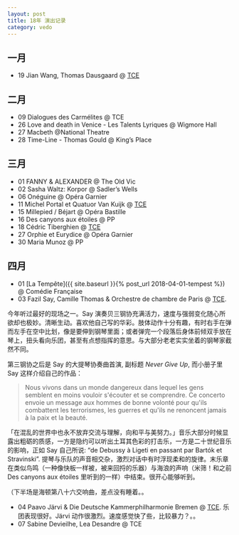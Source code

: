 ```yaml
---
layout: post
title: 18年 演出记录
category: vedo
---
```

## 一月
* 19 Jian Wang, Thomas Dausgaard @ [TCE](http://www.theatrechampselysees.fr/saison/orchestre/orchestres-associes/orchestre-de-chambre-de-paris-7)

## 二月
* 09 Dialogues des Carmélites @ TCE
* 26 Love and death in Venice - Les Talents Lyriques @ Wigmore Hall
* 27 Macbeth @National Theatre
* 28 Time-Line - Thomas Gould @ King’s Place

## 三月
* 01 FANNY & ALEXANDER @ The Old Vic
* 02 Sasha Waltz: Korpor @ Sadler’s Wells
* 06 Onéguine @ Opéra Garnier
* 11 Michel Portal et Quatuor Van Kuijk @ [TCE](http://www.theatrechampselysees.fr/saison/recital/concerts-dimanche-matin/m-portal-quatuor-van-kuijk)
* 15 Millepied / Béjart @ Opéra Bastille
* 16 Des canyons aux étoiles @ PP
* 18 Cédric Tiberghien @ [TCE](http://www.theatrechampselysees.fr/saison/recital/concerts-dimanche-matin/cedric-tiberghien)
* 27 Orphie et Eurydice @ Opéra Garnier
* 30 Maria Munoz @ PP

## 四月
* 01 [La Tempête]({{ site.baseurl }}{% post_url 2018-04-01-tempest %}) @ Comédie Française
* 03 Fazil Say, Camille Thomas & Orchestre de chambre de Paris @ [TCE](http://www.theatrechampselysees.fr/saison/orchestre/orchestres-associes/orchestre-de-chambre-de-paris-12). 

今年听过最好的现场之一。Say 演奏贝三钢协充满活力，速度与强弱变化随心所欲却也极妙。清晰生动。喜欢他自己写的华彩。肢体动作十分有趣，有时右手在弹而左手在空中比划，像是要伸到钢琴里面；或者弹完一个段落后身体前倾双手放在琴上，扭头看向乐团，甚至有点想指挥的意思。与大部分老老实实坐着的钢琴家截然不同。

第三钢协之后是 Say 的大提琴协奏曲首演, 副标题 *Never Give Up*, 而小册子里 Say 这样介绍自己的作品：
> Nous vivons dans un monde dangereux dans lequel les gens semblent en moins vouloir s'écouter et se comprendre. Ce concerto envoie un message aux hommes de bonne volonté pour qu'ils combattent les terrorismes, les guerres et qu'ils ne renoncent jamais à la paix et la beauté.

「在混乱的世界中也永不放弃交流与理解，向和平与美努力。」音乐大部分时候显露出粗砺的质感，一方是隐约可以听出土耳其色彩的打击乐，一方是二十世纪音乐的影响，正如 Say 自己所说: “de Debussy à Ligeti en passant par Bartók et Stravinski”. 提琴与乐队的声音相交杂，激烈对话中有时浮现柔和的旋律。末乐章在类似鸟鸣（一种像快板一样被，被来回捋的乐器）与海浪的声响（米筛！和之前 Des canyons aux étoiles 里听到的一样）中结束。很开心能够听到。

（下半场是海顿第八十六交响曲，差点没有睡着。。

* 04 Paavo Järvi & Die Deutsche Kammerphilharmonie Bremen @ [TCE](http://www.theatrechampselysees.fr/saison/orchestre/orchestres-residents/die-deutsche-kammerphilharmonie-bremen-1). 乐团表现很好。Järvi 动作很激烈。速度感觉快了些，比较暴力？。。
* 07  Sabine Devieilhe, Lea Desandre @ TCE

<!--more-->
